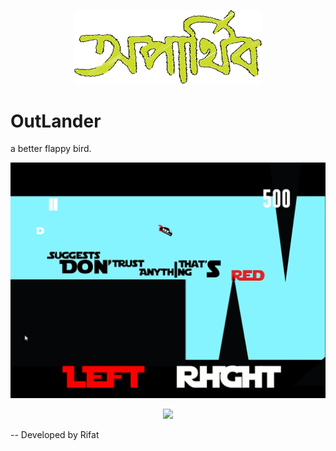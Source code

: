 <p align="center"><a href="https://rifatsworks.netlify.app/" target="_blank"><img src="/TeamOparthib.png" width="300"></a></p>

<p align="center">
    <h1>OutLander</h1>
    a better flappy bird.
</p>

<p align="center"><a href="https://youtu.be/UPSQ0bfGvFE" target="_blank"><img src="/outlander.png" width="900"></a></p>
<p align="center"><a href="https://youtu.be/UPSQ0bfGvFE" target="_blank"><img src="/outlander02.png" width="900"></a></p>

<p>-- Developed by Rifat</p>